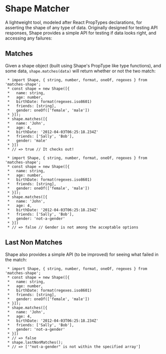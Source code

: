 # Shape Matcher

A lightweight tool, modeled after React PropTypes declarations, for asserting the shape of any type of data. Originally designed for testing API responses, Shape provides a simple API for testing if data looks right, and accessing any failures:

## Matches

Given a shape object (built using Shape's PropType like type functions), and some data, `shape.matches(data)` will return whether or not the two match:

```
 * import Shape, { string, number, format, oneOf, regexes } from 'matches-shape';
 * const shape = new Shape([{
 *   name: string,
 *   age: number,
 *   birthDate: format(regexes.iso8601)
 *   friends: [string],
 *   gender: oneOf(['female', 'male'])
 * }]);
 * shape.matches([{
 *   name: 'John',
 *   age: 4,
 *   birthDate: '2012-04-03T06:25:18.234Z'
 *   friends: ['Sally', 'Bob'],
 *   gender: 'male'
 * }])
 * // => true // It checks out!
 ```

```
 * import Shape, { string, number, format, oneOf, regexes } from 'matches-shape';
 * const shape = new Shape([{
 *   name: string,
 *   age: number,
 *   birthDate: format(regexes.iso8601)
 *   friends: [string],
 *   gender: oneOf(['female', 'male'])
 * }]);
 * shape.matches([{
 *   name: 'John',
 *   age: 4,
 *   birthDate: '2012-04-03T06:25:18.234Z'
 *   friends: ['Sally', 'Bob'],
 *   gender: 'not-a-gender'
 * }])
 * // => false // Gender is not among the acceptable options
 ```

## Last Non Matches

Shape also provides a simple API (to be improved) for seeing what failed in the match:

```
 * import Shape, { string, number, format, oneOf, regexes } from 'matches-shape';
 * const shape = new Shape([{
 *   name: string,
 *   age: number,
 *   birthDate: format(regexes.iso8601)
 *   friends: [string],
 *   gender: oneOf(['female', 'male'])
 * }]);
 * shape.matches([{
 *   name: 'John',
 *   age: 4,
 *   birthDate: '2012-04-03T06:25:18.234Z'
 *   friends: ['Sally', 'Bob'],
 *   gender: 'not-a-gender'
 * }])
 * // => false
 * shape.lastNonMatches();
 * // => ['"not-a-gender" is not within the specified array']
 ```
